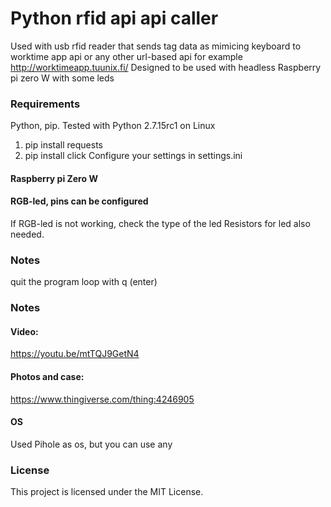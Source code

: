# Python rfid api api caller

Used with usb rfid reader that sends tag data as mimicing keyboard to worktime app api or any other url-based api
for example http://worktimeapp.tuunix.fi/
Designed to be used with headless Raspberry pi zero W with some leds

### Requirements
Python, pip. Tested with Python 2.7.15rc1 on Linux
1. pip install requests
2. pip install click
Configure your settings in settings.ini


#### Raspberry pi Zero W 
#### RGB-led, pins can be configured
If RGB-led is not working, check the type of the led
Resistors for led also needed.

### Notes
quit the program loop with q (enter)

### Notes

#### Video:
https://youtu.be/mtTQJ9GetN4

#### Photos and case:
https://www.thingiverse.com/thing:4246905


#### OS
Used Pihole as os, but you can use any

### License
This project is licensed under the MIT License.